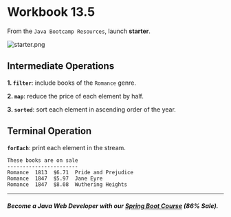 # Workbook 13.5

From the `Java Bootcamp Resources`, launch **starter**.

![starter.png](https://firebasestorage.googleapis.com/v0/b/learnthepart-75aed.appspot.com/o/images%2F87bced44-2cd9-4db0-9a76-22125c478254?alt=media&token=7dc717de-b9d3-40c6-9ec2-32908aa28976)

## Intermediate Operations

**1. `filter`**: include books of the `Romance` genre.

**2. `map`**: reduce the price of each element by half.

**3. `sorted`**: sort each element in ascending order of the year.

## Terminal Operation
**`forEach`**: print each element in the stream. 

```
These books are on sale
-----------------------
Romance  1813  $6.71  Pride and Prejudice
Romance  1847  $5.97  Jane Eyre
Romance  1847  $8.08  Wuthering Heights
```
----------

##### Become a Java Web Developer with our [Spring Boot Course](https://udemy-redirect-app.herokuapp.com/spring) (86% Sale).